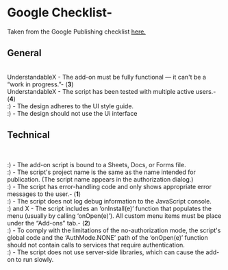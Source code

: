 Google Checklist- 
=================
Taken from the Google Publishing checklist <a href="https://developers.google.com/apps-script/add-ons/publish">here.</a>
<br>
<h2>General</h2>
<br>
UnderstandableX - The add-on must be fully functional — it can't be a “work in progress.”- (<b>3</b>) <br>
UnderstandableX - The script has been tested with multiple active users.- (<b>4</b>) <br>
:) - The design adheres to the UI style guide.<br>
:) - The design should not use the Ui interface
<h2>Technical</h2><br>

:) - The add-on script is bound to a Sheets, Docs, or Forms file.<br>
:) - The script's project name is the same as the name intended for publication. (The script name appears in the authorization dialog.)<br>
:) - The script has error-handling code and only shows appropriate error messages to the user.- (<b>1</b>) <br> 
:) - The script does not log debug information to the JavaScript console.<br>
:) and X - The script includes an ‘onInstall(e)’ function that populates the menu (usually by calling ‘onOpen(e)’). All custom menu items must be place under the “Add-ons” tab.- (<b>2</b>) <br>
:) - To comply with the limitations of the no-authorization mode, the script's global code and the ‘AuthMode.NONE’ path of the ‘onOpen(e)’ function should not contain calls to services that require authentication.
<br>
:) - The script does not use server-side libraries, which can cause the add-on to run slowly.

